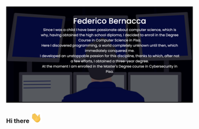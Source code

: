 [![Header](https://github.com/fedehsq/fedehsq/blob/main/images/me.png "Header")](https://fedehsq.github.io/)


### Hi there <img src="https://github.com/fedehsq/fedehsq/blob/main/images/hi.gif" width="30px">

<!--
**fedehsq/fedehsq** is a ✨ _special_ ✨ repository because its `README.md` (this file) appears on your GitHub profile.

Here are some ideas to get you started:

- 🔭 I’m currently working on ...
- 🌱 I’m currently learning ...
- 👯 I’m looking to collaborate on ...
- 🤔 I’m looking for help with ...
- 💬 Ask me about ...
- 📫 How to reach me: ...
- 😄 Pronouns: ...
- ⚡ Fun fact: ...
-->
